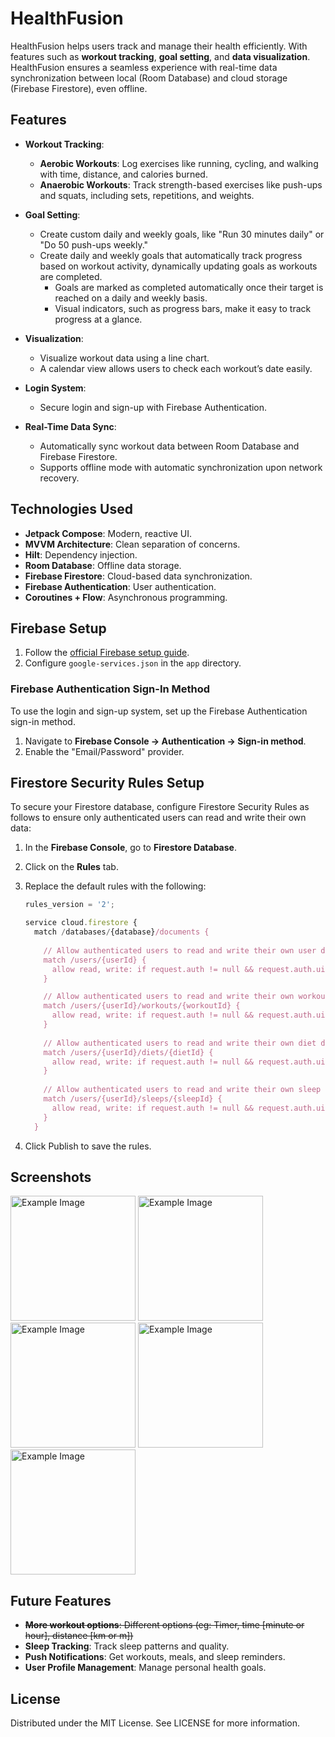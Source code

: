 # HealthFusion

HealthFusion helps users track and manage their health efficiently. With features such as **workout tracking**, **goal setting**, and **data visualization**. HealthFusion ensures a seamless experience with real-time data synchronization between local (Room Database) and cloud storage (Firebase Firestore), even offline.

## Features

- **Workout Tracking**:
  - **Aerobic Workouts**: Log exercises like running, cycling, and walking with time, distance, and calories burned.
  - **Anaerobic Workouts**: Track strength-based exercises like push-ups and squats, including sets, repetitions, and weights.

- **Goal Setting**:
  - Create custom daily and weekly goals, like "Run 30 minutes daily" or "Do 50 push-ups weekly."
  - Create daily and weekly goals that automatically track progress based on workout activity, dynamically updating goals as workouts are completed.
    - Goals are marked as completed automatically once their target is reached on a daily and weekly basis.
    - Visual indicators, such as progress bars, make it easy to track progress at a glance.

- **Visualization**:
  - Visualize workout data using a line chart.
  - A calendar view allows users to check each workout’s date easily.

- **Login System**:
  - Secure login and sign-up with Firebase Authentication.

- **Real-Time Data Sync**:
  - Automatically sync workout data between Room Database and Firebase Firestore.
  - Supports offline mode with automatic synchronization upon network recovery.
    
## Technologies Used

- **Jetpack Compose**: Modern, reactive UI.
- **MVVM Architecture**: Clean separation of concerns.
- **Hilt**: Dependency injection.
- **Room Database**: Offline data storage.
- **Firebase Firestore**: Cloud-based data synchronization.
- **Firebase Authentication**: User authentication.
- **Coroutines + Flow**: Asynchronous programming.

## Firebase Setup

1. Follow the [official Firebase setup guide](https://firebase.google.com/docs/android/setup).
2. Configure `google-services.json` in the `app` directory.

### Firebase Authentication Sign-In Method

To use the login and sign-up system, set up the Firebase Authentication sign-in method.

1. Navigate to **Firebase Console → Authentication → Sign-in method**.
2. Enable the "Email/Password" provider.

## Firestore Security Rules Setup

To secure your Firestore database, configure Firestore Security Rules as follows to ensure only authenticated users can read and write their own data:

1. In the **Firebase Console**, go to **Firestore Database**.
2. Click on the **Rules** tab.
3. Replace the default rules with the following:

   ```javascript
   rules_version = '2';

   service cloud.firestore {
     match /databases/{database}/documents {
       
       // Allow authenticated users to read and write their own user document
       match /users/{userId} {
         allow read, write: if request.auth != null && request.auth.uid == userId;
       }

       // Allow authenticated users to read and write their own workout documents
       match /users/{userId}/workouts/{workoutId} {
         allow read, write: if request.auth != null && request.auth.uid == userId;
       }
       
       // Allow authenticated users to read and write their own diet documents
       match /users/{userId}/diets/{dietId} {
         allow read, write: if request.auth != null && request.auth.uid == userId;
       }
       
       // Allow authenticated users to read and write their own sleep documents
       match /users/{userId}/sleeps/{sleepId} {
         allow read, write: if request.auth != null && request.auth.uid == userId;
       }
     }
4. Click Publish to save the rules.

## Screenshots
<img src="./image/image1.png" alt="Example Image" width="200"/> <img src="./image/image2.png" alt="Example Image" width="200"/> <img src="./image/image5.png" alt="Example Image" width="200"/> <img src="./image/image3.png" alt="Example Image" width="200"/> <img src="./image/image6.png" alt="Example Image" width="200"/>


## Future Features
- ~~**More workout options**: Different options (eg: Timer, time [minute or hour], distance [km or m])~~
- **Sleep Tracking**: Track sleep patterns and quality.
- **Push Notifications**: Get workouts, meals, and sleep reminders.
- **User Profile Management**: Manage personal health goals.

## License
Distributed under the MIT License. See LICENSE for more information.
   
